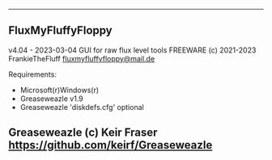 ----------------------------------------
FluxMyFluffyFloppy
----------------------------------------
v4.04 - 2023-03-04
GUI for raw flux level tools
FREEWARE
(c) 2021-2023 FrankieTheFluff
fluxmyfluffyfloppy@mail.de

Requirements: 
- Microsoft(r)Windows(r) 
- Greaseweazle v1.9
- Greaseweazle 'diskdefs.cfg' optional

Greaseweazle (c) Keir Fraser
https://github.com/keirf/Greaseweazle
----------------------------------------
